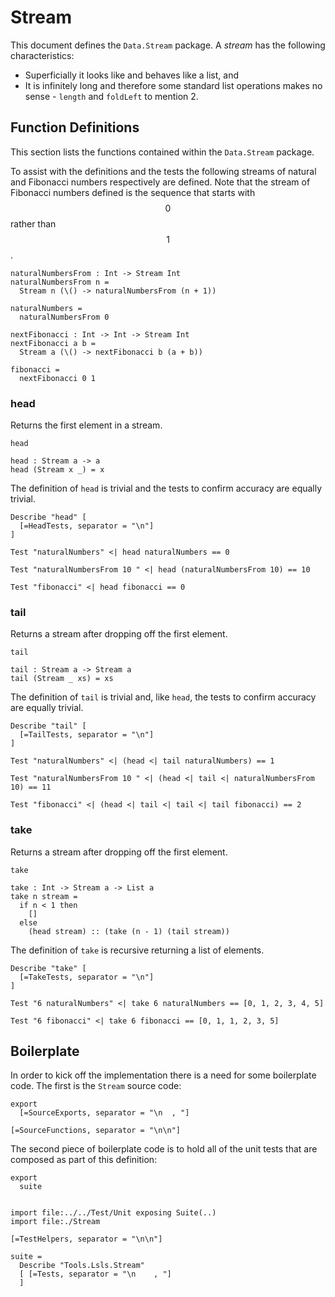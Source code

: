 # Stream

This document defines the `Data.Stream` package. A *stream* has the following characteristics:

* Superficially it looks like and behaves like a list, and
* It is infinitely long and therefore some standard list operations makes no sense - `length` and `foldLeft` to mention 2.


## Function Definitions

This section lists the functions contained within the `Data.Stream` package.

To assist with the definitions and the tests the following streams of natural and Fibonacci numbers respectively are defined.  Note that the stream of Fibonacci numbers defined is the sequence that starts with $$0$$ rather than $$1$$.

~~~ +TestHelpers
naturalNumbersFrom : Int -> Stream Int
naturalNumbersFrom n =
  Stream n (\() -> naturalNumbersFrom (n + 1))

naturalNumbers =
  naturalNumbersFrom 0
~~~


~~~ +TestHelpers
nextFibonacci : Int -> Int -> Stream Int
nextFibonacci a b =
  Stream a (\() -> nextFibonacci b (a + b))

fibonacci =
  nextFibonacci 0 1
~~~


### head

Returns the first element in a stream.

~~~ +SourceExports, weave = False
head
~~~

~~~ +SourceFunctions
head : Stream a -> a
head (Stream x _) = x
~~~

The definition of `head` is trivial and the tests to confirm accuracy are equally trivial.

~~~ +Tests, weave = False
Describe "head" [
  [=HeadTests, separator = "\n"]
]
~~~

~~~ +HeadTests
Test "naturalNumbers" <| head naturalNumbers == 0
~~~

~~~ +HeadTests
Test "naturalNumbersFrom 10 " <| head (naturalNumbersFrom 10) == 10
~~~

~~~ +HeadTests
Test "fibonacci" <| head fibonacci == 0
~~~


### tail

Returns a stream after dropping off the first element.

~~~ +SourceExports, weave = False
tail
~~~

~~~ +SourceFunctions
tail : Stream a -> Stream a
tail (Stream _ xs) = xs
~~~

The definition of `tail` is trivial and, like `head`, the tests to confirm accuracy are equally trivial.

~~~ +Tests, weave = False
Describe "tail" [
  [=TailTests, separator = "\n"]
]
~~~

~~~ +TailTests
Test "naturalNumbers" <| (head <| tail naturalNumbers) == 1
~~~

~~~ +TailTests
Test "naturalNumbersFrom 10 " <| (head <| tail <| naturalNumbersFrom 10) == 11
~~~

~~~ +TailTests
Test "fibonacci" <| (head <| tail <| tail <| tail fibonacci) == 2
~~~


### take

Returns a stream after dropping off the first element.

~~~ +SourceExports, weave = False
take
~~~

~~~ +SourceFunctions
take : Int -> Stream a -> List a
take n stream =
  if n < 1 then
    []
  else
    (head stream) :: (take (n - 1) (tail stream))
~~~

The definition of `take` is recursive returning a list of elements.

~~~ +Tests, weave = False
Describe "take" [
  [=TakeTests, separator = "\n"]
]
~~~

~~~ +TakeTests
Test "6 naturalNumbers" <| take 6 naturalNumbers == [0, 1, 2, 3, 4, 5]
~~~

~~~ +TakeTests
Test "6 fibonacci" <| take 6 fibonacci == [0, 1, 1, 2, 3, 5]
~~~


## Boilerplate

In order to kick off the implementation there is a need for some boilerplate code.  The first is the `Stream` source code:

~~~ Source, file = "Stream.sle"
export
  [=SourceExports, separator = "\n  , "]

[=SourceFunctions, separator = "\n\n"]
~~~

The second piece of boilerplate code is to hold all of the unit tests that are composed as part of this definition:

~~~ Tests, file = "StreamTest.sle"
export
  suite


import file:../../Test/Unit exposing Suite(..)
import file:./Stream

[=TestHelpers, separator = "\n\n"]

suite =
  Describe "Tools.Lsls.Stream"
  [ [=Tests, separator = "\n    , "]
  ]
~~~
